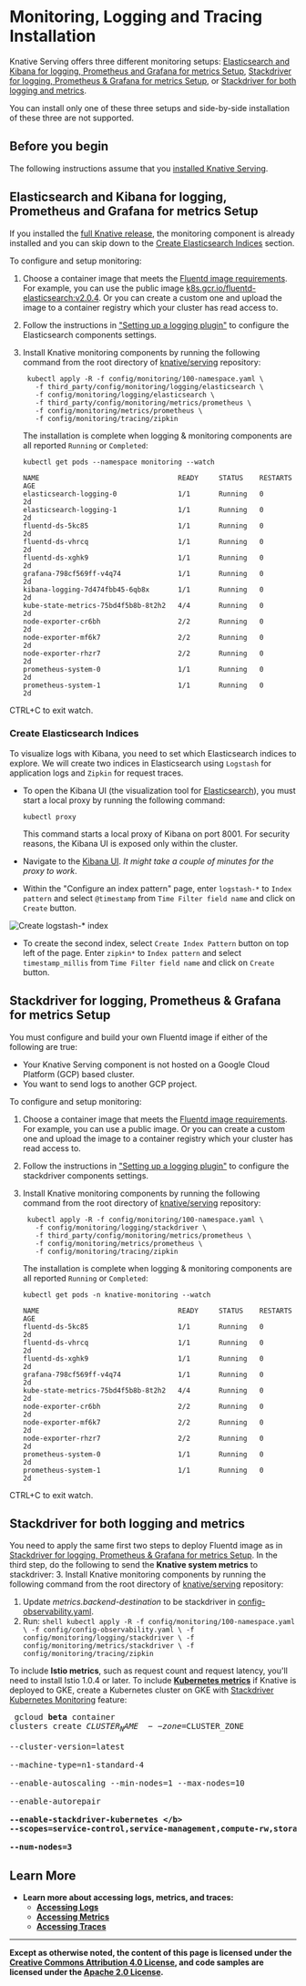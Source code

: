 # Monitoring, Logging and Tracing Installation

Knative Serving offers three different monitoring setups:
[Elasticsearch and Kibana for logging, Prometheus and Grafana for metrics Setup](#elasticsearch-and-kibana-for-logging--prometheus-and-grafana-for-metrics-setup), [Stackdriver for logging, Prometheus & Grafana for metrics Setup](#stackdriver-for-logging--prometheus--grafana-for-metrics-setup), or [Stackdriver for both logging and metrics](#stackdriver-for-both-logging-and-metrics).

You can install only one of these three setups and side-by-side installation of these three are not supported.

## Before you begin

The following instructions assume that you [installed Knative Serving](../install/README.md).

## Elasticsearch and Kibana for logging, Prometheus and Grafana for metrics Setup

If you installed the [full Knative release](../install/README.md#installing-knative), the monitoring component is already installed and you can skip down to the [Create Elasticsearch Indices](#create-elasticsearch-indices) section.

To configure and setup monitoring:

1. Choose a container image that meets the
   [Fluentd image requirements](fluentd/README.md#requirements). For example, you can use the
   public image [k8s.gcr.io/fluentd-elasticsearch:v2.0.4](https://github.com/kubernetes/kubernetes/tree/master/cluster/addons/fluentd-elasticsearch/fluentd-es-image).
   Or you can create a custom one and upload the image to a container registry
   which your cluster has read access to.
2. Follow the instructions in
   ["Setting up a logging plugin"](setting-up-a-logging-plugin.md#Configuring)
   to configure the Elasticsearch components settings.
3. Install Knative monitoring components by running the following command from the root directory of
   [knative/serving](https://github.com/knative/serving) repository:

   ```shell
    kubectl apply -R -f config/monitoring/100-namespace.yaml \
      -f third_party/config/monitoring/logging/elasticsearch \
      -f config/monitoring/logging/elasticsearch \
      -f third_party/config/monitoring/metrics/prometheus \
      -f config/monitoring/metrics/prometheus \
      -f config/monitoring/tracing/zipkin
   ```

   The installation is complete when logging & monitoring components are all
   reported `Running` or `Completed`:

     ```shell
     kubectl get pods --namespace monitoring --watch
     ```

     ```
     NAME                                  READY     STATUS    RESTARTS   AGE
     elasticsearch-logging-0               1/1       Running   0          2d
     elasticsearch-logging-1               1/1       Running   0          2d
     fluentd-ds-5kc85                      1/1       Running   0          2d
     fluentd-ds-vhrcq                      1/1       Running   0          2d
     fluentd-ds-xghk9                      1/1       Running   0          2d
     grafana-798cf569ff-v4q74              1/1       Running   0          2d
     kibana-logging-7d474fbb45-6qb8x       1/1       Running   0          2d
     kube-state-metrics-75bd4f5b8b-8t2h2   4/4       Running   0          2d
     node-exporter-cr6bh                   2/2       Running   0          2d
     node-exporter-mf6k7                   2/2       Running   0          2d
     node-exporter-rhzr7                   2/2       Running   0          2d
     prometheus-system-0                   1/1       Running   0          2d
     prometheus-system-1                   1/1       Running   0          2d
     ```

  CTRL+C to exit watch.

### Create Elasticsearch Indices

To visualize logs with Kibana, you need to set which Elasticsearch indices to explore. We will
create two indices in Elasticsearch using `Logstash` for application logs and `Zipkin`
for request traces.

- To open the Kibana UI (the visualization tool for [Elasticsearch](https://info.elastic.co)),
  you must start a local proxy by running the following command:

  ```shell
  kubectl proxy
  ```

  This command starts a local proxy of Kibana on port 8001. For security
  reasons, the Kibana UI is exposed only within the cluster.

- Navigate to the
  [Kibana UI](http://localhost:8001/api/v1/namespaces/monitoring/services/kibana-logging/proxy/app/kibana).
  _It might take a couple of minutes for the proxy to work_.

- Within the "Configure an index pattern" page, enter `logstash-*` to
  `Index pattern` and select `@timestamp` from `Time Filter field name` and
  click on `Create` button.

![Create logstash-* index](images/kibana-landing-page-configure-index.png)

- To create the second index, select `Create Index Pattern` button on top left
  of the page. Enter `zipkin*` to `Index pattern` and select `timestamp_millis`
  from `Time Filter field name` and click on `Create` button.


## Stackdriver for logging, Prometheus & Grafana for metrics Setup

You must configure and build your own Fluentd image if either of the following are true:

 * Your Knative Serving component is not hosted on a Google Cloud Platform (GCP) based cluster.
 * You want to send logs to another GCP project.

To configure and setup monitoring:

1. Choose a container image that meets the
   [Fluentd image requirements](fluentd/README.md#requirements). For example, you can use a
   public image. Or you can create a custom one and upload the image to a
   container registry which your cluster has read access to.
2. Follow the instructions in
   ["Setting up a logging plugin"](setting-up-a-logging-plugin.md#Configuring)
   to configure the stackdriver components settings.
3. Install Knative monitoring components by running the following command from the root directory of
   [knative/serving](https://github.com/knative/serving) repository:

   ```shell
    kubectl apply -R -f config/monitoring/100-namespace.yaml \
      -f config/monitoring/logging/stackdriver \
      -f third_party/config/monitoring/metrics/prometheus \
      -f config/monitoring/metrics/prometheus \
      -f config/monitoring/tracing/zipkin
   ```   

   The installation is complete when logging & monitoring components are all
   reported `Running` or `Completed`:

     ```shell
     kubectl get pods -n knative-monitoring --watch
     ```

     ```
     NAME                                  READY     STATUS    RESTARTS   AGE
     fluentd-ds-5kc85                      1/1       Running   0          2d
     fluentd-ds-vhrcq                      1/1       Running   0          2d
     fluentd-ds-xghk9                      1/1       Running   0          2d
     grafana-798cf569ff-v4q74              1/1       Running   0          2d
     kube-state-metrics-75bd4f5b8b-8t2h2   4/4       Running   0          2d
     node-exporter-cr6bh                   2/2       Running   0          2d
     node-exporter-mf6k7                   2/2       Running   0          2d
     node-exporter-rhzr7                   2/2       Running   0          2d
     prometheus-system-0                   1/1       Running   0          2d
     prometheus-system-1                   1/1       Running   0          2d
     ```

  CTRL+C to exit watch.

## Stackdriver for both logging and metrics

You need to apply the same first two steps to deploy Fluentd image as in [Stackdriver for logging, Prometheus & Grafana for metrics Setup](#stackdriver-for-logging--prometheus--grafana-for-metrics-setup). In the third step, do the following to send the **Knative system metrics** to stackdriver:
3. Install Knative monitoring components by running the following command from the root directory of
   [knative/serving](https://github.com/knative/serving) repository:
   1. Update *metrics.backend-destination* to be stackdriver in [config-observability.yaml](https://github.com/knative/serving/blob/388f98a0a4bb6799ecf174aafc768098890e6cba/config/config-observability.yaml#L92).
   2. Run:
    ```shell
    kubectl apply -R -f config/monitoring/100-namespace.yaml \
    -f config/config-observability.yaml \
    -f config/monitoring/logging/stackdriver \
    -f config/monitoring/metrics/stackdriver \
    -f config/monitoring/tracing/zipkin
    ```

To include **Istio metrics**, such as request count and request latency, you'll need to install Istio 1.0.4 or later.
To include **[Kubernetes metrics](https://cloud.google.com/monitoring/api/metrics_other#other-kubernetes.io)** if Knative is deployed to GKE, create a Kubernetes cluster on GKE with [Stackdriver Kubernetes Monitoring](https://cloud.google.com/kubernetes-monitoring/) feature:
    <pre>
    gcloud <b>beta</b> container clusters create $CLUSTER_NAME \
      --zone=$CLUSTER_ZONE \
      --cluster-version=latest \
      --machine-type=n1-standard-4 \
      --enable-autoscaling --min-nodes=1 --max-nodes=10 \
      --enable-autorepair \
      <b>--enable-stackdriver-kubernetes \</b>
      --scopes=service-control,service-management,compute-rw,storage-ro,cloud-platform,logging-write,monitoring-write,pubsub,datastore \
      --num-nodes=3
    </pre>

## Learn More

- Learn more about accessing logs, metrics, and traces:
  - [Accessing Logs](./accessing-logs.md)
  - [Accessing Metrics](./accessing-metrics.md)
  - [Accessing Traces](./accessing-traces.md)

---

Except as otherwise noted, the content of this page is licensed under the
[Creative Commons Attribution 4.0 License](https://creativecommons.org/licenses/by/4.0/),
and code samples are licensed under the
[Apache 2.0 License](https://www.apache.org/licenses/LICENSE-2.0).
